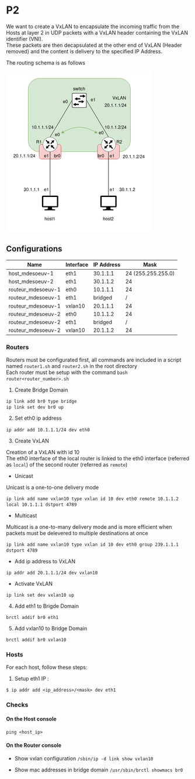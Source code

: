 # P2

We want to create a VxLAN to encapsulate the incoming traffic from the Hosts at layer 2 in UDP packets with a VxLAN header containing the VxLAN identifier (VNI).  
These packets are then decapsulated at the other end of VxLAN (Header removed) and the content is delivery to the specified IP Address.     

The routing schema is as follows

![](resources/badass_p2.drawio.png)

## Configurations

Name               | Interface | IP Address | Mask
-------------------|-----------|------------|-------------------
host_mdesoeuv-1    | eth1      | 30.1.1.1   | 24 (255.255.255.0)
host_mdesoeuv-2    | eth1      | 30.1.1.2   | 24
routeur_mdesoeuv-1 | eth0      | 10.1.1.1   | 24
routeur_mdesoeuv-1 | eth1      | bridged    | /       
routeur_mdesoeuv-1 | vxlan10   | 20.1.1.1   | 24
routeur_mdesoeuv-2 | eth0      | 10.1.1.2   | 24
routeur_mdesoeuv-2 | eth1      | bridged    | /      
routeur_mdesoeuv-2 | vxlan10   | 20.1.1.2   | 24


### Routers

Routers must be configurated first, all commands are included in a script named `router1.sh` and `router2.sh` in the root directory  
Each router must be setup with the command `bash router<router_number>.sh`  

1. Create Bridge Domain
```
ip link add br0 type bridge
ip link set dev br0 up

```

2. Set eth0 ip address  

`ip addr add 10.1.1.1/24 dev eth0`

3. Create VxLAN

Creation of a VxLAN with id 10  
The eth0 interface of the local router is linked to the eth0 interface (referred as `local`) of the second router (referred as `remote`)  


- Unicast  

Unicast is a one-to-one delivery mode

```
ip link add name vxlan10 type vxlan id 10 dev eth0 remote 10.1.1.2 local 10.1.1.1 dstport 4789
```

- Multicast

Multicast is a one-to-many delivery mode and is more efficient when packets must be delevered to multiple destinations at once

```
ip link add name vxlan10 type vxlan id 10 dev eth0 group 239.1.1.1 dstport 4789
```

- Add ip address to VxLAN

```
ip addr add 20.1.1.1/24 dev vxlan10 
```

- Activate VxLAN

```
ip link set dev vxlan10 up
```

4. Add eth1 to Brigde Domain

```
brctl addif br0 eth1
```

5. Add vxlan10 to Bridge Domain

```
brctl addif br0 vxlan10
```


### Hosts
For each host, follow these steps:

1. Setup eth1 IP : 
```
$ ip addr add <ip_address>/<mask> dev eth1
```


### Checks

#### On the Host console

`ping <host_ip>`


#### On the Router console

- Show vxlan configuration
`/sbin/ip -d link show vxlan10`  

- Show mac addresses in bridge domain
`/usr/sbin/brctl showmacs br0`

